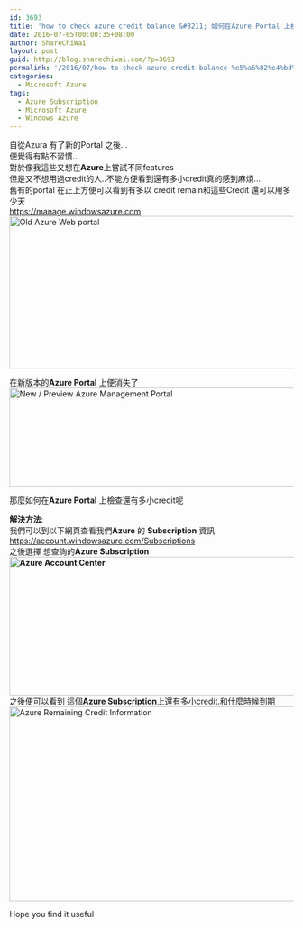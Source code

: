 ```yaml
---
id: 3693
title: 'how to check azure credit balance &#8211; 如何在Azure Portal 上檢查還有多小credit'
date: 2016-07-05T00:00:35+08:00
author: ShareChiWai
layout: post
guid: http://blog.sharechiwai.com/?p=3693
permalink: '/2016/07/how-to-check-azure-credit-balance-%e5%a6%82%e4%bd%95%e5%9c%a8azure-portal-%e4%b8%8a%e6%aa%a2%e6%9f%a5%e9%82%84%e6%9c%89%e5%a4%9a%e5%b0%8fcredit/'
categories:
  - Microsoft Azure
tags:
  - Azure Subscription
  - Microsoft Azure
  - Windows Azure
---
```

自從Azura 有了新的Portal 之後&#8230;  
便覺得有點不習慣..  
對於像我這些又想在**Azure**上嘗試不同features  
但是又不想用過credit的人..不能方便看到還有多小credit真的感到麻煩&#8230;  
舊有的portal 在正上方便可以看到有多以 credit remain和這些Credit 還可以用多少天  
[https://manage.windowsazure.com  
<img class="alignnone" src="https://i0.wp.com/farm9.static.flickr.com/8877/28130715610_e6568c542f_z.jpg?resize=625%2C271" alt="Old Azure Web portal" width="625" height="271" data-recalc-dims="1" />  
](https://manage.windowsazure.com) 

在新版本的**Azure Portal** 上便消失了  
<img class="alignnone" src="https://i2.wp.com/farm9.static.flickr.com/8633/27796473934_f377cbb660_z.jpg?resize=625%2C175" alt="New / Preview Azure Management Portal" width="625" height="175" data-recalc-dims="1" /> 

那麼如何在**Azure Portal** 上檢查還有多小credit呢

**解決方法**:  
我們可以到以下網頁查看我們**Azure** 的 **Subscription** 資訊  
<https://account.windowsazure.com/Subscriptions>  
之後選擇 想查詢的**Azure Subscription  
<img class="alignnone" src="https://i2.wp.com/farm9.static.flickr.com/8062/28413662455_0888e28e87_z.jpg?resize=625%2C246" alt="Azure Account Center" width="625" height="246" data-recalc-dims="1" />**  
之後便可以看到 這個**Azure Subscription**上還有多小credit.和什麼時候到期  
<img class="alignnone" src="https://i2.wp.com/farm9.static.flickr.com/8802/28130715840_fcea1fd058_z.jpg?resize=625%2C346" alt="Azure Remaining Credit Information" width="625" height="346" data-recalc-dims="1" /> 

Hope you find it useful